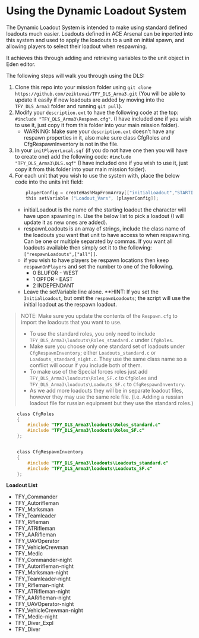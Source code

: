 # Using the Dynamic Loadout System

The Dynamic Loadout System is intended to make using standard defined loadouts much easier.  Loadouts defined in ACE Arsenal can be inported into this system and used to apply the loadouts to a unit on initial spawn, and allowing players to select their loadout when respawning.

It achieves this through adding and retrieving variables to the unit object in Eden editor.

The following steps will walk you through using the DLS:

1. Clone this repo into your mission folder using `git clone https://github.com/zeiktuvai/TFY_DLS_Arma3.git` (You will be able to update it easily if new loadouts are added by moving into the `TFY_DLS_Arma3` folder and running `git pull`).
2. Modify your `description.ext` to have the following code at the top: `#include "TFY_DLS_Arma3\Respawn.cfg"`.  (I have included one if you wish to use it, just copy it from this folder into your main mission folder).
    - WARNING: Make sure your `description.ext` doesn't have any respawn properties in it, also make sure class CfgRoles and CfgRespawnInventory is not in the file.
3. In your `initPlayerLocal.sqf` (if you do not have one then you will have to create one) add the following code: `#include "TFY_DLS_Arma3\DLS.sqf"` (I have included one if you wish to use it, just copy it from this folder into your main mission folder).
4. For each unit that you wish to use the system with, place the below code into the units init field:
    ```c
        playerConfig = createHashMapFromArray[["initialLoadout","STARTING LOADOUT"],["respawnLoadouts",["RESPAWN","LOADOUT"]],["respawnOnPlayers",0]];
        this setVariable ["Loadout_Vars", [playerConfig]];                
    ```
    - initialLoadout is the name of the starting loadout the character will have upon spawning in.  Use the below list to pick a loadout (I will update it as new ones are added).
    - respawnLoadouts is an array of strings, include the class name of the loadouts you want that unit to have access to when respawning. Can be one or multiple separated by commas.  If you want all loadouts available then simply set it to the following: `["respawnLoadouts",["all"]]`.
    - if you wish to have players be respawn locations then keep `respawnOnPlayers` and set the number to one of the following.
        - 0 BLUFOR - WEST
        - 1 OPFOR - EAST
        - 2 INDEPENDANT
    - Leave the setVariable line alone.
    **HINT: If you set the `InitialLoadout`, but omit the `respawnLoadouts`; the script will use the initial loadout as the respawn loadout.

> NOTE: Make sure you update the contents of the `Respawn.cfg` to import the loadouts that you want to use.
>  - To use the standard roles, you only need to include `TFY_DLS_Arma3\loadouts\Roles_standard.c` under `CfgRoles`.
>  - Make sure you choose only one standard set of loadouts under `CfgRespawnInventory`; either `Loadouts_standard.c` or `Loadouts_standard_night.c`. They use the same class name so a conflict will occur if you include both of them.
>  - To make use of the Special forces roles just add `TFY_DLS_Arma3\loadouts\Roles_SF.c` to `CfgRoles` and `TFY_DLS_Arma3\loadouts\Loadouts_SF.c` to `CfgRespawnInventory`.
>  - As we add more loadouts they will be in separate loadout files, however they may use the same role file.  (i.e. Adding a russian loadout file for russian equipment but they use the standard roles.)

```c
    class CfgRoles
    {
        #include "TFY_DLS_Arma3\loadouts\Roles_standard.c"
        #include "TFY_DLS_Arma3\loadouts\Roles_SF.c"
    };


    class CfgRespawnInventory
    {
        #include "TFY_DLS_Arma3\loadouts\Loadouts_standard.c"
        #include "TFY_DLS_Arma3\loadouts\Loadouts_SF.c"
    };
```

**Loadout List**

- TFY_Commander
- TFY_Autorifleman
- TFY_Marksman
- TFY_Teamleader
- TFY_Rifleman
- TFY_ATRifleman
- TFY_AARifleman
- TFY_UAVOperator
- TFY_VehicleCrewman
- TFY_Medic
- TFY_Commander-night
- TFY_Autorifleman-night
- TFY_Marksman-night
- TFY_Teamleader-night
- TFY_Rifleman-night
- TFY_ATRifleman-night
- TFY_AARifleman-night
- TFY_UAVOperator-night
- TFY_VehicleCrewman-night
- TFY_Medic-night
- TFY_Diver_Expl
- TFY_Diver
